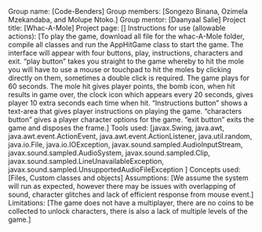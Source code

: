 Group name: [Code-Benders]
Group members: [Songezo Binana, Ozimela Mzekandaba, and Molupe Ntoko.]
Group mentor: [Daanyaal Salie]
Project title: [Whac-A-Mole]
Project page: []
Instructions for use (allowable actions): [To play the game, download all file for the whac-A-Mole folder, compile all classes and run the AppHitGame class to start the game. The interface will appear with four buttons, play, instructions, characters and exit. “play button” takes you straight to the game whereby to hit the mole you will have to use a mouse or touchpad to hit the moles by clicking directly on them, sometimes a double click is required. The game plays for 60 seconds. The mole hit gives player points, the bomb icon, when hit results in game over, the clock icon which appears every 20 seconds, gives player 10 extra seconds each time when hit. “Instructions button” shows a text-area that gives player instructions on playing the game. “characters button” gives a player character options for the game. “exit button” exits the game and disposes the frame.]
Tools used: [javax.Swing, java.awt, java.awt.event.ActionEvent, java.awt.event.ActionListener, java.util.random, java.io.File, java.io.IOException, javax.sound.sampled.AudioInputStream, javax.sound.sampled.AudioSystem, javax.sound.sampled.Clip, javax.sound.sampled.LineUnavailableException, javax.sound.sampled.UnsupportedAudioFileException ]
Concepts used: [Files, Custom classes and objects]
Assumptions: [We assume the system will run as expected, however there may be issues with overlapping of sound, character glitches and lack of efficient response from mouse event.]
Limitations: [The game does not have a multiplayer, there are no coins to be collected to unlock characters, there is also a lack of multiple levels of the game.]


